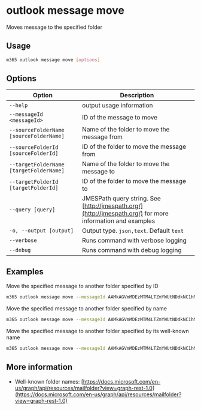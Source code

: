 # outlook message move

Moves message to the specified folder

## Usage

```sh
m365 outlook message move [options]
```

## Options

Option|Description
------|-----------
`--help`|output usage information
`--messageId <messageId>`|ID of the message to move
`--sourceFolderName [sourceFolderName]`|Name of the folder to move the message from
`--sourceFolderId [sourceFolderId]`|ID of the folder to move the message from
`--targetFolderName [targetFolderName]`|Name of the folder to move the message to
`--targetFolderId [targetFolderId]`|ID of the folder to move the message to
`--query [query]`|JMESPath query string. See [http://jmespath.org/](http://jmespath.org/) for more information and examples
`-o, --output [output]`|Output type. `json,text`. Default `text`
`--verbose`|Runs command with verbose logging
`--debug`|Runs command with debug logging

## Examples

Move the specified message to another folder specified by ID

```sh
m365 outlook message move --messageId AAMkAGVmMDEzMTM4LTZmYWUtNDdkNC1hMDZiLTU1OGY5OTZhYmY4OABGAAAAAAAiQ8W967B7TKBjgx9rVEURBwAiIsqMbYjsT5e-T7KzowPTAAAAAAEMAAAiIsqMbYjsT5e-T7KzowPTAALdyzhHAAA= --sourceFolderId AAMkAGVmMDEzMTM4LTZmYWUtNDdkNC1hMDZiLTU1OGY5OTZhYmY4OAAuAAAAAAAiQ8W967B7TKBjgx9rVEURAQAiIsqMbYjsT5e-T7KzowPTAAAAAAEKAAA= --targetFolderId AAMkAGVmMDEzMTM4LTZmYWUtNDdkNC1hMDZiLTU1OGY5OTZhYmY4OAAuAAAAAAAiQ8W967B7TKBjgx9rVEURAQAiIsqMbYjsT5e-T7KzowPTAAAeUO-fAAA=
```

Move the specified message to another folder specified by name

```sh
m365 outlook message move --messageId AAMkAGVmMDEzMTM4LTZmYWUtNDdkNC1hMDZiLTU1OGY5OTZhYmY4OABGAAAAAAAiQ8W967B7TKBjgx9rVEURBwAiIsqMbYjsT5e-T7KzowPTAAAAAAEMAAAiIsqMbYjsT5e-T7KzowPTAALdyzhHAAA= --sourceFolderName Inbox --targetFolderName "Project X"
```

Move the specified message to another folder specified by its well-known
name

```sh
m365 outlook message move --messageId AAMkAGVmMDEzMTM4LTZmYWUtNDdkNC1hMDZiLTU1OGY5OTZhYmY4OABGAAAAAAAiQ8W967B7TKBjgx9rVEURBwAiIsqMbYjsT5e-T7KzowPTAAAAAAEMAAAiIsqMbYjsT5e-T7KzowPTAALdyzhHAAA= --sourceFolderName inbox --targetFolderName archive
```

## More information

- Well-known folder names: [https://docs.microsoft.com/en-us/graph/api/resources/mailfolder?view=graph-rest-1.0](https://docs.microsoft.com/en-us/graph/api/resources/mailfolder?view=graph-rest-1.0)
